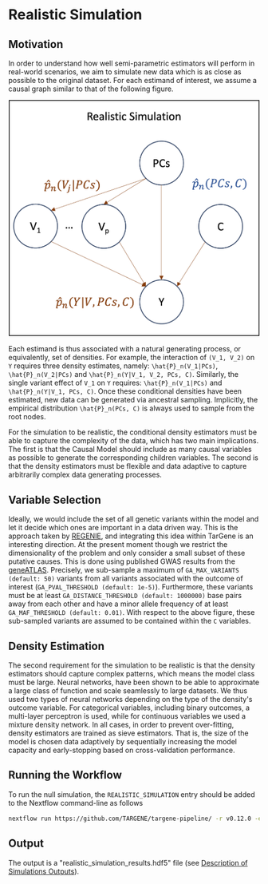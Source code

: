 # Realistic Simulation

## Motivation

In order to understand how well semi-parametric estimators will perform in real-world scenarios, we aim to simulate new data which is as close as possible to the original dataset. For each estimand of interest, we assume a causal graph similar to that of the following figure.

![Realistic Simulation](../assets/realistic_simulation.png)

Each estimand is thus associated with a natural generating process, or equivalently, set of densities. For example, the interaction of ``(V_1, V_2)`` on ``Y`` requires three density estimates, namely: ``\hat{P}_n(V_1|PCs)``, ``\hat{P}_n(V_2|PCs)`` and ``\hat{P}_n(Y|V_1, V_2, PCs, C)``. Similarly, the single variant effect of ``V_1`` on ``Y`` requires: ``\hat{P}_n(V_1|PCs)`` and ``\hat{P}_n(Y|V_1, PCs, C)``. Once these conditional densities have been estimated, new data can be generated via ancestral sampling. Implicitly, the empirical distribution ``\hat{P}_n(PCs, C)`` is always used to sample from the root nodes.

For the simulation to be realistic, the conditional density estimators must be able to capture the complexity of the data, which has two main implications. The first is that the Causal Model should include as many causal variables as possible to generate the corresponding children variables. The second is that the density estimators must be flexible and data adaptive to capture arbitrarily complex data generating processes.

## Variable Selection

Ideally, we would include the set of all genetic variants within the model and let it decide which ones are important in a data driven way. This is the approach taken by [REGENIE](https://rgcgithub.github.io/regenie/), and integrating this idea within TarGene is an interesting direction. At the present moment though we restrict the dimensionality of the problem and only consider a small subset of these putative causes. This is done using published GWAS results from the [geneATLAS](http://geneatlas.roslin.ed.ac.uk/). Precisely, we sub-sample a maximum of `GA_MAX_VARIANTS (default: 50)` variants from all variants associated with the outcome of interest (`GA_PVAL_THRESHOLD (default: 1e-5)`). Furthermore, these variants must be at least `GA_DISTANCE_THRESHOLD (default: 1000000)` base pairs away from each other and have a minor allele frequency of at least `GA_MAF_THRESHOLD (default: 0.01)`. With respect to the above figure, these sub-sampled variants are assumed to be contained within the ``C`` variables.

## Density Estimation

The second requirement for the simulation to be realistic is that the density estimators should capture complex patterns, which means the model class must be large. Neural networks, have been shown to be able to approximate a large class of function and scale seamlessly to large datasets. We thus used two types of neural networks depending on the type of the density's outcome variable. For categorical variables, including binary outcomes, a multi-layer perceptron is used, while for continuous variables we used a mixture density network. In all cases, in order to prevent over-fitting, density estimators are trained as sieve estimators. That is, the size of the model is chosen data adaptively by sequentially increasing the model capacity and early-stopping based on cross-validation performance.

## Running the Workflow

To run the null simulation, the `REALISTIC_SIMULATION` entry should be added to the Nextflow command-line as follows

```bash
nextflow run https://github.com/TARGENE/targene-pipeline/ -r v0.12.0 -entry REALISTIC_SIMULATION
```

## Output

The output is a "realistic\_simulation\_results.hdf5" file (see [Description of Simulations Outputs](@ref)).
